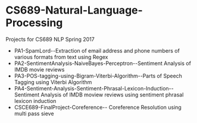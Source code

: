 # CS689-Natural-Language-Processing
Projects for CS689 NLP Spring 2017


- PA1-SpamLord--Extraction of email address and phone numbers of various formats from text using Regex
- PA2-SentimentAnalysis-NaiveBayes-Perceptron--Sentiment Analysis of IMDB movie reviews
- PA3-POS-tagging-using-Bigram-Viterbi-Algorithm--Parts of Speech Tagging using Viterbi Algorithm
- PA4-Sentiment-Analysis-Sentiment-Phrasal-Lexicon-Induction--Sentiment Analysis of IMDB moview reviews using sentiment phrasal lexicon induction
- CSCE689-FinalProject-Coreference-- Coreference Resolution using multi pass sieve
